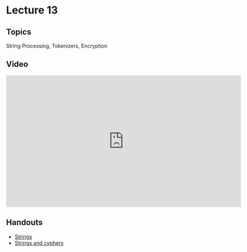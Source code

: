# Lecture 13

## Topics

String Processing, Tokenizers, Encryption

## Video

<iframe width="640" height="360" src="http://www.youtube.com/embed/QUrz8-Ltc-s?feature=player_detailpage" frameborder="0" allowfullscreen></iframe>

## Handouts

* [Strings](25-strings.pdf)
* [Strings and cyphers](26-strings-and-cyphers.pdf)
